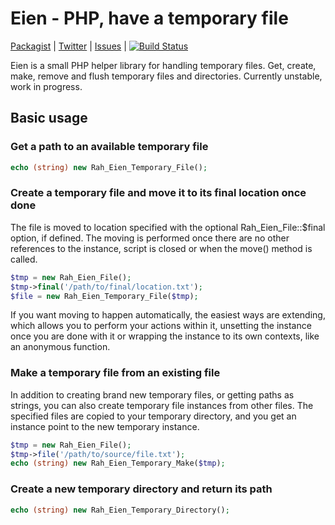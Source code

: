 Eien - PHP, have a temporary file
====

[Packagist](https://packagist.org/packages/rah/eien) | [Twitter](http://twitter.com/gocom) | [Issues](https://github.com/gocom/eien/issues) | [![Build Status](https://travis-ci.org/gocom/eien.png?branch=master)](https://travis-ci.org/gocom/eien)

Eien is a small PHP helper library for handling temporary files. Get, create, make, remove and flush temporary files and directories. Currently unstable, work in progress.

Basic usage
----

### Get a path to an available temporary file

```php
echo (string) new Rah_Eien_Temporary_File();
```

### Create a temporary file and move it to its final location once done

The file is moved to location specified with the optional Rah_Eien_File::$final option, if defined. The moving is performed once there are no other references to the instance, script is closed or when the move() method is called.

```php
$tmp = new Rah_Eien_File();
$tmp->final('/path/to/final/location.txt');
$file = new Rah_Eien_Temporary_File($tmp);
```

If you want moving to happen automatically, the easiest ways are extending, which allows you to perform your actions within it, unsetting the instance once you are done with it or wrapping the instance to its own contexts, like an anonymous function.

### Make a temporary file from an existing file

In addition to creating brand new temporary files, or getting paths as strings, you can also create temporary file instances from other files. The specified files are copied to your temporary directory, and you get an instance point to the new temporary instance.

```php
$tmp = new Rah_Eien_File();
$tmp->file('/path/to/source/file.txt');
echo (string) new Rah_Eien_Temporary_Make($tmp);
```

### Create a new temporary directory and return its path

```php
echo (string) new Rah_Eien_Temporary_Directory();
```